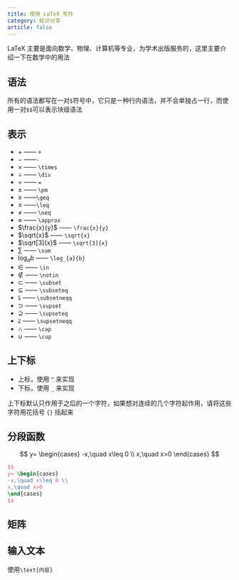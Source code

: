 ```yaml
---
title: 使用 LaTeX 写作
category: 知识分享
article: false
---
```


LaTeX 主要是面向数学、物理、计算机等专业，为学术出版服务的，这里主要介绍一下在数学中的用法

## 语法

所有的语法都写在一对`$`符号中，它只是一种行内语法，并不会单独占一行，而使用一对`$$`可以表示块级语法

## 表示

+ $+$ —— `+`
+ $-$ ——`-`
+ $\times$ —— `\times`
+ $\div$ —— `\div`
+ $=$ —— `=`
+ $\pm$ —— `\pm`
+ $\geq$ ——`\geq`
+ $\leq$ ——`\leq`
+ $\neq$ —— `\neq`
+ $\approx$ —— `\approx`
+ $\frac{x}{y}$ —— `\frac{x}{y}`
+ $\sqrt{x}$ —— `\sqrt{x}`
+ $\sqrt[3]{x}$ —— `\sqrt[3]{x}`
+ $\sum$ —— `\sum`
+ $\log_{a}{b}$ —— `\log_{a}{b}`
+ $\in$ —— `\in`
+ $\notin$ —— `\notin`
+ $\subset$ —— `\subset`
+ $\subseteq$ —— `\subseteq`
+ $\subsetneqq$ —— `\subsetneqq`
+ $\supset$ —— `\supset`
+ $\supseteq$ —— `\supseteq`
+ $\supsetneqq$ —— `\supsetneqq`
+ $\cap$ —— `\cap`
+ $\cup$ —— `\cup`

## 上下标

+ 上标，使用 `^` 来实现
+ 下标，使用 `_` 来实现

上下标默认只作用于之后的一个字符，如果想对连续的几个字符起作用，请将这些字符用花括号 `{}` 括起来

## 分段函数

$$
y= \begin{cases}
-x,\quad x\leq 0 \\
x,\quad x>0
\end{cases}
$$

```tex
$$
y= \begin{cases}
-x,\quad x\leq 0 \\
x,\quad x>0
\end{cases}
$$
```

## 矩阵

<!-- more -->

## 输入文本

使用`\text{内容}`
